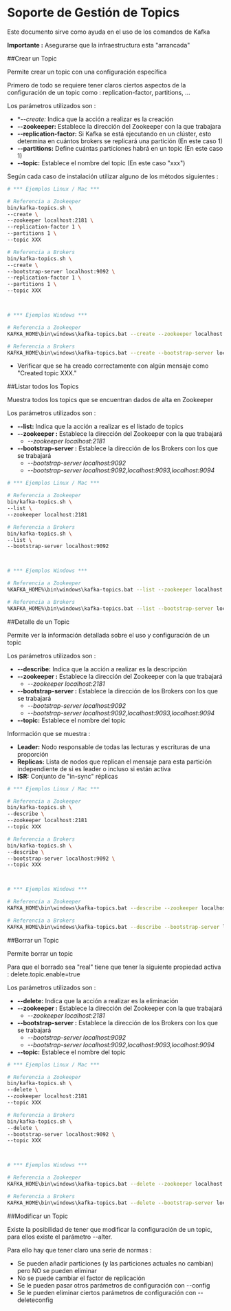 # Soporte de Gestión de Topics

Este documento sirve como ayuda en el uso de los comandos de Kafka


**Importante :** Asegurarse que la infraestructura esta "arrancada"



##Crear un Topic

Permite crear un topic con una configuración específica

Primero de todo se requiere tener claros ciertos aspectos de la configuración de un topic como : replication-factor, partitions, ...

Los parámetros utilizados son :

* **--create:* Indica que la acción a realizar es la creación
* **--zookeeper:** Establece la dirección del Zookeeper con la que trabajara
* **--replication-factor:** Si Kafka se está ejecutando en un clúster, esto determina en cuántos brokers se replicará una partición (En este caso 1)
* **--partitions:** Define cuántas particiones habrá en un topic (En este caso 1)
* **--topic:** Establece el nombre del topic (En este caso "xxx")


Según cada caso de instalación utilizar alguno de los métodos siguientes :

```bash
# *** Ejemplos Linux / Mac ***

# Referencia a Zookeeper
bin/kafka-topics.sh \
--create \
--zookeeper localhost:2181 \
--replication-factor 1 \
--partitions 1 \
--topic XXX

# Referencia a Brokers
bin/kafka-topics.sh \
--create \
--bootstrap-server localhost:9092 \
--replication-factor 1 \
--partitions 1 \
--topic XXX



# *** Ejemplos Windows ***

# Referencia a Zookeeper
KAFKA_HOME\bin\windows\kafka-topics.bat --create --zookeeper localhost:2181 --replication-factor 1 --partitions 1 --topic XXX

# Referencia a Brokers
KAFKA_HOME\bin\windows\kafka-topics.bat --create --bootstrap-server localhost:9092 --replication-factor 1 --partitions 1 --topic XXX 
```

* Verificar que se ha creado correctamente con algún mensaje como "Created topic XXX."





##Listar todos los Topics

Muestra todos los topics que se encuentran dados de alta en Zookeeper

Los parámetros utilizados son :

* **--list:** Indica que la acción a realizar es el listado de topics
* **--zookeeper :** Establece la dirección del Zookeeper con la que trabajará
    * *--zookeeper localhost:2181*
* **--bootstrap-server :** Establece la dirección de los Brokers con los que se trabajará
    * *--bootstrap-server localhost:9092*
    * *--bootstrap-server localhost:9092,localhost:9093,localhost:9094*


```bash
# *** Ejemplos Linux / Mac ***

# Referencia a Zookeeper
bin/kafka-topics.sh \
--list \
--zookeeper localhost:2181

# Referencia a Brokers
bin/kafka-topics.sh \
--list \
--bootstrap-server localhost:9092



# *** Ejemplos Windows ***

# Referencia a Zookeeper
%KAFKA_HOME%\bin\windows\kafka-topics.bat --list --zookeeper localhost:2181

# Referencia a Brokers
%KAFKA_HOME%\bin\windows\kafka-topics.bat --list --bootstrap-server localhost:9092
```





##Detalle de un Topic

Permite ver la información detallada sobre el uso y configuración de un topic

Los parámetros utilizados son :

* **--describe:** Indica que la acción a realizar es la descripción
* **--zookeeper :** Establece la dirección del Zookeeper con la que trabajará
    * *--zookeeper localhost:2181*
* **--bootstrap-server :** Establece la dirección de los Brokers con los que se trabajará
    * *--bootstrap-server localhost:9092*
    * *--bootstrap-server localhost:9092,localhost:9093,localhost:9094*
* **--topic:** Establece el nombre del topic

Información que se muestra :

* **Leader:** Nodo responsable de todas las lecturas y escrituras de una proporción
* **Replicas:** Lista de nodos que replican el mensaje para esta partición independiente de si es leader o incluso si están activa
* **ISR:** Conjunto de "in-sync" réplicas

```bash
# *** Ejemplos Linux / Mac ***

# Referencia a Zookeeper
bin/kafka-topics.sh \
--describe \
--zookeeper localhost:2181
--topic XXX

# Referencia a Brokers
bin/kafka-topics.sh \
--describe \
--bootstrap-server localhost:9092 \
--topic XXX



# *** Ejemplos Windows ***

# Referencia a Zookeeper
KAFKA_HOME\bin\windows\kafka-topics.bat --describe --zookeeper localhost:2181 --topic XXX

# Referencia a Brokers
KAFKA_HOME\bin\windows\kafka-topics.bat --describe --bootstrap-server localhost:9092 --topic XXX
```





##Borrar un Topic

Permite borrar un topic

Para que el borrado sea "real" tiene que tener la siguiente propiedad activa : delete.topic.enable=true

Los parámetros utilizados son :

* **--delete:** Indica que la acción a realizar es la eliminación
* **--zookeeper :** Establece la dirección del Zookeeper con la que trabajará
    * *--zookeeper localhost:2181*
* **--bootstrap-server :** Establece la dirección de los Brokers con los que se trabajará
    * *--bootstrap-server localhost:9092*
    * *--bootstrap-server localhost:9092,localhost:9093,localhost:9094*
* **--topic:** Establece el nombre del topic

```bash
# *** Ejemplos Linux / Mac ***

# Referencia a Zookeeper
bin/kafka-topics.sh \
--delete \
--zookeeper localhost:2181
--topic XXX

# Referencia a Brokers
bin/kafka-topics.sh \
--delete \
--bootstrap-server localhost:9092 \
--topic XXX



# *** Ejemplos Windows ***

# Referencia a Zookeeper
KAFKA_HOME\bin\windows\kafka-topics.bat --delete --zookeeper localhost:2181 --topic XXX

# Referencia a Brokers
KAFKA_HOME\bin\windows\kafka-topics.bat --delete --bootstrap-server localhost:9092 --topic XXX
```



##Modificar un Topic

Existe la posibilidad de tener que modificar la configuración de un topic, para ellos existe el parámetro --alter.

Para ello hay que tener claro una serie de normas :

* Se pueden añadir particiones (y las particiones actuales no cambian) pero NO se pueden eliminar
* No se puede cambiar el factor de replicación
* Se le pueden pasar otros parámetros de configuración con --config
* Se le pueden eliminar ciertos parámetros de configuración con --deleteconfig
